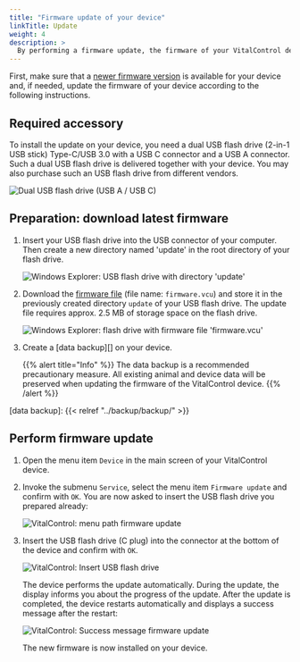 ```yaml
---
title: "Firmware update of your device"
linkTitle: Update
weight: 4
description: >
  By performing a firmware update, the firmware of your VitalControl device can be updated to the latest available versions.
---
```

First, make sure that a [newer firmware version](../versions/) is available for your device and, if needed, update the firmware of your device according to the following instructions.

## Required accessory

To install the update on your device, you need a dual USB flash drive (2-in-1 USB stick) Type-C/USB 3.0 with a USB C connector and a USB A connector. Such a dual USB flash drive is delivered together with your device. You may also purchase such an USB flash drive from different vendors.

![Dual USB flash drive (USB A / USB C)](/images/firmware/update/usb-dual-stick.svg "Dual USB flash drive")

## Preparation: download latest firmware

1. Insert your USB flash drive into the USB connector of your computer. Then create a new directory named 'update' in the root directory of your flash drive.

    ![Windows Explorer: USB flash drive with directory 'update'](../images/create-folder-update.png "USB flash drive: directory 'update'")

1. Download the [firmware file](/download/firmware.vcu) (file name: `firmware.vcu`) and store it in the previously created directory `update` of your USB flash drive. The update file requires approx. 2.5 MB of storage space on the flash drive.

    ![Windows Explorer: flash drive with firmware file 'firmware.vcu'](../images/save-firmware-file.png "Flash drive with firmware file")

1. Create a [data backup][] on your device.

    {{% alert title="Info" %}}
The data backup is a recommended precautionary measure. All existing animal and device data will be preserved when updating the firmware of the VitalControl device.
    {{% /alert %}}

[data backup]: {{< relref "../backup/backup/" >}}

## Perform firmware update

1. Open the menu item `Device` in the main screen of your VitalControl device.

1. Invoke the submenu `Service`, select the menu item `Firmware update` and confirm with `OK`. You are now asked to insert the USB flash drive you prepared already:

    ![VitalControl: menu path firmware update](../images/firmware-update.png "Firmware update")

1. Insert the USB flash drive (C plug) into the connector at the bottom of the device and confirm with `OK`.

    ![VitalControl: Insert USB flash drive](/images/firmware/update/plug-in-dual-usb-stick.svg "Insert USB flash drive")

    The device performs the update automatically. During the update, the display informs you about the progress of the update. After the update is completed, the device restarts automatically and displays a success message after the restart:

   ![VitalControl: Success message firmware update](../images/update-success.png "Success firmware update")

   The new firmware is now installed on your device.
